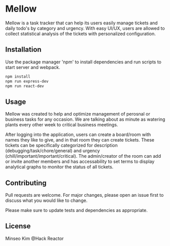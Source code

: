 # Mellow

  Mellow is a task tracker that can help its users easily manage tickets and daily todo's by category and urgency.
  With easy UI/UX, users are allowed to collect statistical analysis of the tickets with personalized configuration.

## Installation

  Use the package manager 'npm' to install dependencies and run scripts to start server and webpack.

```bash
npm install
npm run express-dev
npm run react-dev
```

## Usage

  Mellow was created to help and optimize management of perosnal or business tasks for any occasion.
  We are talking about as minute as watering plants every other week to critical business meetings.
  
  After logging into the application, users can create a board/room with names they like to give, and in that room they can create tickets.
  These tickets can be specifically categorized for description (debugging/task/chore/general) and urgency (chill/important/important/critical).
  The admin/creator of the room can add or invite another members and has accessability to set terms to display analytical graphs to monitor the status of all tickets.
  

## Contributing

  Pull requests are welcome. For major changes, please open an issue first to discuss what you would like to change.

  Please make sure to update tests and dependencies as appropriate.

## License
Minseo Kim @Hack Reactor
